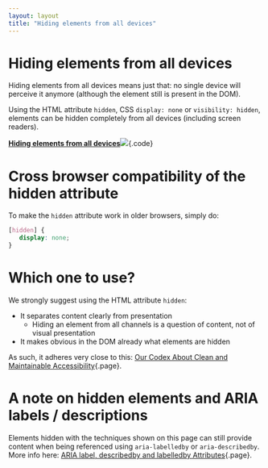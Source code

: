 ```yaml
---
layout: layout
title: "Hiding elements from all devices"
---
```


# Hiding elements from all devices

Hiding elements from all devices means just that: no single device will perceive it anymore (although the element still is present in the DOM).

Using the HTML attribute `hidden`, CSS `display: none` or `visibility: hidden`, elements can be hidden completely from all devices (including screen readers).

[**Hiding elements from all devices**![](https://s3-us-west-2.amazonaws.com/i.cdpn.io/1279260.yomMJg.small.e3a2ae5d-655d-4eee-9c18-efd5c53a75c9.png)](https://codepen.io/accessibility-developer-guide/pen/yomMJg){.code}

# Cross browser compatibility of the hidden attribute

To make the `hidden` attribute work in older browsers, simply do:

```css
[hidden] {
   display: none;
}
```

# Which one to use?

We strongly suggest using the HTML attribute `hidden`:

- It separates content clearly from presentation
    - Hiding an element from all channels is a question of content, not of visual presentation
- It makes obvious in the DOM already what elements are hidden

As such, it adheres very close to this: [Our Codex About Clean and Maintainable Accessibility](/knowledge-about-developing-and-testing-accessible-websites/our-codex-about-clean-and-maintainable-accessibility){.page}.

# A note on hidden elements and ARIA labels / descriptions

Elements hidden with the techniques shown on this page can still provide content when being referenced using `aria-labelledby` or `aria-describedby`. More info here: [ARIA label, describedby and labelledby Attributes](/code-examples/sensible-usage-of-aria-roles-and-attributes/aria-label--describedby-and-labelledby-attributes){.page}.